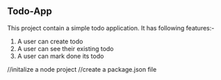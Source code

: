 ## Todo-App

This project contain a simple todo application.
It has following features:-

1) A user can create todo
2) A user can see their existing todo
3) A user can mark done its todo

//initalize a node project
//create a package.json file